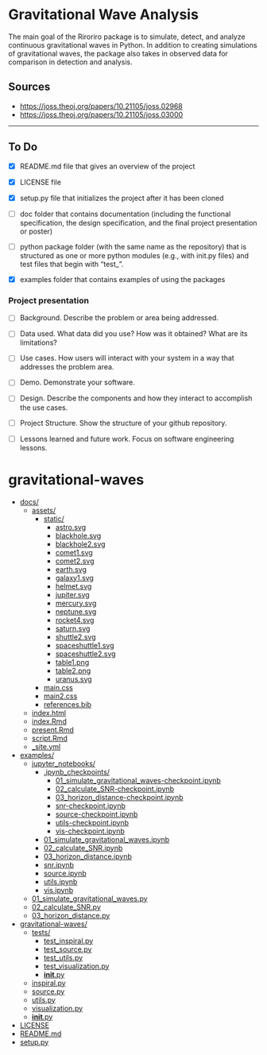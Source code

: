 # Gravitational Wave Analysis
The main goal of the Riroriro package is to simulate, detect, and analyze continuous gravitational waves in Python. In addition to creating simulations of gravitational waves, the package also takes in observed data for comparison in detection and analysis.

## Sources
- https://joss.theoj.org/papers/10.21105/joss.02968
- https://joss.theoj.org/papers/10.21105/joss.03000


--------------------

## To Do

- [x] README.md file that gives an overview of the project
- [x] LICENSE file
- [x] setup.py file that initializes the project after it has been cloned
- [ ] doc folder that contains documentation (including the functional specification, the design specification, and the final project presentation or poster)
- [ ] python package folder (with the same name as the repository) that is structured as one or more python modules (e.g., with init.py files) and test files that begin with “test_”.
- [x] examples folder that contains examples of using the packages


### Project presentation

- [ ] Background. Describe the problem or area being addressed.
- [ ] Data used. What data did you use? How was it obtained? What are its limitations?
- [ ] Use cases. How users will interact with your system in a way that addresses the problem area.
- [ ] Demo. Demonstrate your software.
- [ ] Design. Describe the components and how they interact to accomplish the use cases.
- [ ] Project Structure. Show the structure of your github repository.
- [ ] Lessons learned and future work. Focus on software engineering lessons.




# gravitational-waves

* [docs/](.\gravitational-waves\docs)
  * [assets/](.\gravitational-waves\docs\assets)
    * [static/](.\gravitational-waves\docs\assets\static)
      * [astro.svg](.\gravitational-waves\docs\assets\static\astro.svg)
      * [blackhole.svg](.\gravitational-waves\docs\assets\static\blackhole.svg)
      * [blackhole2.svg](.\gravitational-waves\docs\assets\static\blackhole2.svg)
      * [comet1.svg](.\gravitational-waves\docs\assets\static\comet1.svg)
      * [comet2.svg](.\gravitational-waves\docs\assets\static\comet2.svg)
      * [earth.svg](.\gravitational-waves\docs\assets\static\earth.svg)
      * [galaxy1.svg](.\gravitational-waves\docs\assets\static\galaxy1.svg)
      * [helmet.svg](.\gravitational-waves\docs\assets\static\helmet.svg)
      * [jupiter.svg](.\gravitational-waves\docs\assets\static\jupiter.svg)
      * [mercury.svg](.\gravitational-waves\docs\assets\static\mercury.svg)
      * [neptune.svg](.\gravitational-waves\docs\assets\static\neptune.svg)
      * [rocket4.svg](.\gravitational-waves\docs\assets\static\rocket4.svg)
      * [saturn.svg](.\gravitational-waves\docs\assets\static\saturn.svg)
      * [shuttle2.svg](.\gravitational-waves\docs\assets\static\shuttle2.svg)
      * [spaceshuttle1.svg](.\gravitational-waves\docs\assets\static\spaceshuttle1.svg)
      * [spaceshuttle2.svg](.\gravitational-waves\docs\assets\static\spaceshuttle2.svg)
      * [table1.png](.\gravitational-waves\docs\assets\static\table1.png)
      * [table2.png](.\gravitational-waves\docs\assets\static\table2.png)
      * [uranus.svg](.\gravitational-waves\docs\assets\static\uranus.svg)
    * [main.css](.\gravitational-waves\docs\assets\main.css)
    * [main2.css](.\gravitational-waves\docs\assets\main2.css)
    * [references.bib](.\gravitational-waves\docs\assets\references.bib)
  * [index.html](.\gravitational-waves\docs\index.html)
  * [index.Rmd](.\gravitational-waves\docs\index.Rmd)
  * [present.Rmd](.\gravitational-waves\docs\present.Rmd)
  * [script.Rmd](.\gravitational-waves\docs\script.Rmd)
  * [_site.yml](.\gravitational-waves\docs\_site.yml)
* [examples/](.\gravitational-waves\examples)
  * [jupyter_notebooks/](.\gravitational-waves\examples\jupyter_notebooks)
    * [.ipynb_checkpoints/](.\gravitational-waves\examples\jupyter_notebooks\.ipynb_checkpoints)
      * [01_simulate_gravitational_waves-checkpoint.ipynb](.\gravitational-waves\examples\jupyter_notebooks\.ipynb_checkpoints\01_simulate_gravitational_waves-checkpoint.ipynb)
      * [02_calculate_SNR-checkpoint.ipynb](.\gravitational-waves\examples\jupyter_notebooks\.ipynb_checkpoints\02_calculate_SNR-checkpoint.ipynb)
      * [03_horizon_distance-checkpoint.ipynb](.\gravitational-waves\examples\jupyter_notebooks\.ipynb_checkpoints\03_horizon_distance-checkpoint.ipynb)
      * [snr-checkpoint.ipynb](.\gravitational-waves\examples\jupyter_notebooks\.ipynb_checkpoints\snr-checkpoint.ipynb)
      * [source-checkpoint.ipynb](.\gravitational-waves\examples\jupyter_notebooks\.ipynb_checkpoints\source-checkpoint.ipynb)
      * [utils-checkpoint.ipynb](.\gravitational-waves\examples\jupyter_notebooks\.ipynb_checkpoints\utils-checkpoint.ipynb)
      * [vis-checkpoint.ipynb](.\gravitational-waves\examples\jupyter_notebooks\.ipynb_checkpoints\vis-checkpoint.ipynb)
    * [01_simulate_gravitational_waves.ipynb](.\gravitational-waves\examples\jupyter_notebooks\01_simulate_gravitational_waves.ipynb)
    * [02_calculate_SNR.ipynb](.\gravitational-waves\examples\jupyter_notebooks\02_calculate_SNR.ipynb)
    * [03_horizon_distance.ipynb](.\gravitational-waves\examples\jupyter_notebooks\03_horizon_distance.ipynb)
    * [snr.ipynb](.\gravitational-waves\examples\jupyter_notebooks\snr.ipynb)
    * [source.ipynb](.\gravitational-waves\examples\jupyter_notebooks\source.ipynb)
    * [utils.ipynb](.\gravitational-waves\examples\jupyter_notebooks\utils.ipynb)
    * [vis.ipynb](.\gravitational-waves\examples\jupyter_notebooks\vis.ipynb)
  * [01_simulate_gravitational_waves.py](.\gravitational-waves\examples\01_simulate_gravitational_waves.py)
  * [02_calculate_SNR.py](.\gravitational-waves\examples\02_calculate_SNR.py)
  * [03_horizon_distance.py](.\gravitational-waves\examples\03_horizon_distance.py)
* [gravitational-waves/](.\gravitational-waves\gravitational-waves)
  * [tests/](.\gravitational-waves\gravitational-waves\tests)
    * [test_inspiral.py](.\gravitational-waves\gravitational-waves\tests\test_inspiral.py)
    * [test_source.py](.\gravitational-waves\gravitational-waves\tests\test_source.py)
    * [test_utils.py](.\gravitational-waves\gravitational-waves\tests\test_utils.py)
    * [test_visualization.py](.\gravitational-waves\gravitational-waves\tests\test_visualization.py)
    * [__init__.py](.\gravitational-waves\gravitational-waves\tests\__init__.py)
  * [inspiral.py](.\gravitational-waves\gravitational-waves\inspiral.py)
  * [source.py](.\gravitational-waves\gravitational-waves\source.py)
  * [utils.py](.\gravitational-waves\gravitational-waves\utils.py)
  * [visualization.py](.\gravitational-waves\gravitational-waves\visualization.py)
  * [__init__.py](.\gravitational-waves\gravitational-waves\__init__.py)
* [LICENSE](.\gravitational-waves\LICENSE)
* [README.md](.\gravitational-waves\README.md)
* [setup.py](.\gravitational-waves\setup.py)
